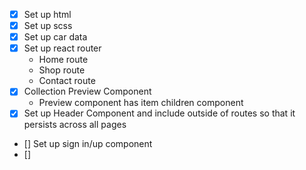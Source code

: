 - [x] Set up html
- [x] Set up scss
- [x] Set up car data
- [x] Set up react router
  - Home route
  - Shop route
  - Contact route
- [x] Collection Preview Component
  - Preview component has item children component
- [x] Set up Header Component and include outside of routes so that it persists across all pages
- [] Set up sign in/up component
- []

